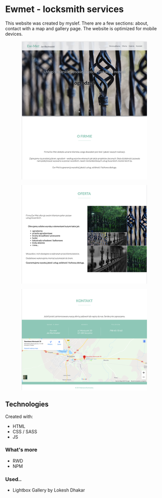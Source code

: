 # Ewmet - locksmith services

This website was created by myslef. There are a few sections: about, contact with a map and gallery page. 
The website is optimized for mobile devices.

<p align="center"><img src="https://github.com/adriannan/ewmet/blob/master/sample/img1.png?raw=true" display="block"
     title="screenshot" width="400" height="auto"></p>
<p align="center"><img src="https://github.com/adriannan/ewmet/blob/master/sample/img2.png?raw=true" display="block"
     title="screenshot" width="400" height="auto"></p>
<p align="center"><img src="https://github.com/adriannan/ewmet/blob/master/sample/img3.png?raw=true" display="block"
     title="screenshot" width="400" height="auto"></p>

## Technologies
Created with:
- HTML
- CSS / SASS
- JS

### What's more
- RWD
- NPM

### Used..
- Lightbox Gallery by Lokesh Dhakar
